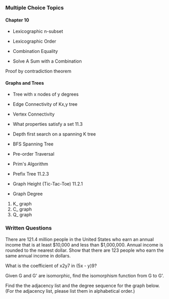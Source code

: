 
### Multiple Choice Topics

#### Chapter 10

- Lexicographic n-subset

- Lexicographic Order

- Combination Equality

- Solve A Sum with a Combination

Proof by contradiction theorem

#### Graphs and Trees

- Tree with x nodes of y degrees

- Edge Connectivity of Kx,y tree

- Vertex Connectivity

- What properties satisfy a set 11.3

- Depth first search on a spanning K tree

- BFS Spanning Tree

- Pre-order Traversal

- Prim's Algorithm

- Prefix Tree 11.2.3

- Graph Height (Tic-Tac-Toe) 11.2.1

- Graph Degree
1) K_ graph
2) C_ graph
3) Q_ graph

### Written Questions

There are 121.4 million people in the United States who earn an annual income that is at least $10,000 and less than $1,000,000. Annual income is rounded to the nearest dollar. Show that there are 123 people who earn the same annual income in dollars.

What is the coefficient of x2y7 in (5x - y)9?

Given G and G' are isomorphic, find the isomorphism function from G to G'.

Find the the adjacency list and the degree sequence for the graph below.  (For the adjacency list, please list them in alphabetical order.)